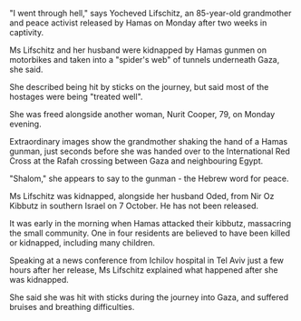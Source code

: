 "I went through hell," says Yocheved Lifschitz, an 85-year-old grandmother and peace activist released by Hamas on Monday after two weeks in captivity.

Ms Lifschitz and her husband were kidnapped by Hamas gunmen on motorbikes and taken into a "spider's web" of tunnels underneath Gaza, she said.

She described being hit by sticks on the journey, but said most of the hostages were being "treated well".

She was freed alongside another woman, Nurit Cooper, 79, on Monday evening.

Extraordinary images show the grandmother shaking the hand of a Hamas gunman, just seconds before she was handed over to the International Red Cross at the Rafah crossing between Gaza and neighbouring Egypt.

"Shalom," she appears to say to the gunman - the Hebrew word for peace.

Ms Lifschitz was kidnapped, alongside her husband Oded, from Nir Oz Kibbutz in southern Israel on 7 October. He has not been released.

It was early in the morning when Hamas attacked their kibbutz, massacring the small community. One in four residents are believed to have been killed or kidnapped, including many children.

Speaking at a news conference from Ichilov hospital in Tel Aviv just a few hours after her release, Ms Lifschitz explained what happened after she was kidnapped.

She said she was hit with sticks during the journey into Gaza, and suffered bruises and breathing difficulties.

